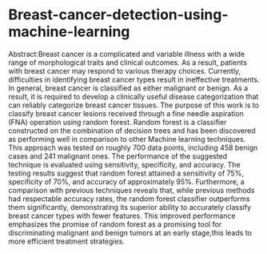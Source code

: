# Breast-cancer-detection-using-machine-learning
Abstract:Breast cancer is a complicated and variable illness with a wide range of morphological traits and clinical outcomes. As a result, patients with breast cancer may respond to various therapy choices. Currently, difficulties in identifying breast cancer types result in ineffective treatments. In general, breast cancer is classified as either malignant or benign. As a result, it is required to develop a clinically useful disease categorization that can reliably categorize breast cancer tissues. The purpose of this work is to classify breast cancer lesions received through a fine needle aspiration (FNA) operation using random forest. Random forest is a classifier constructed on the combination of decision trees and has been discovered as performing well in comparison to other Machine learning techniques. This approach was tested on roughly 700 data points, including 458 benign cases and 241 malignant ones. The performance of the suggested technique is evaluated using sensitivity, specificity, and accuracy. The testing results suggest that random forest attained a sensitivity of 75%, specificity of 70%, and accuracy of approximately 95%. Furthermore, a comparison with previous techniques reveals that, while previous methods had respectable accuracy rates, the random forest classifier outperforms them significantly, demonstrating its superior ability to accurately classify breast cancer types with fewer features. This improved performance emphasizes the promise of random forest as a promising tool for discriminating malignant and benign tumors at an early stage,this leads to more efficient treatment strategies.
